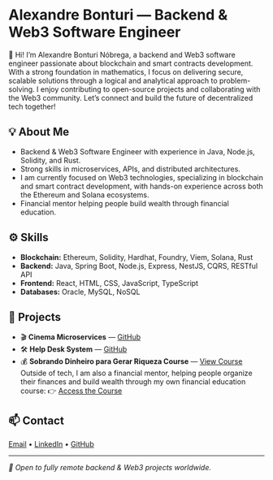 # Alexandre Bonturi — Backend & Web3 Software Engineer

👋 Hi! I’m Alexandre Bonturi Nóbrega, a backend and Web3 software engineer passionate about blockchain and smart contracts development. With a strong foundation in mathematics, I focus on delivering secure, scalable solutions through a logical and analytical approach to problem-solving. I enjoy contributing to open-source projects and collaborating with the Web3 community. Let’s connect and build the future of decentralized tech together!


## 💡 About Me
- Backend & Web3 Software Engineer with experience in Java, Node.js, Solidity, and Rust.
- Strong skills in microservices, APIs, and distributed architectures.
- I am currently focused on Web3 technologies, specializing in blockchain and smart contract development, with hands-on experience across both the Ethereum and Solana ecosystems.
- Financial mentor helping people build wealth through financial education.

## ⚙️ Skills
- **Blockchain:** Ethereum, Solidity, Hardhat, Foundry, Viem, Solana, Rust  
- **Backend:** Java, Spring Boot, Node.js, Express, NestJS, CQRS, RESTful API  
- **Frontend:** React, HTML, CSS, JavaScript, TypeScript
- **Databases:** Oracle, MySQL, NoSQL  

## 🚀 Projects
- 🎬 **Cinema Microservices** — [GitHub](https://github.com/abnobrega/cinema-microservices-architecture)
- 🛠️ **Help Desk System** — [GitHub](https://github.com/abnobrega/helpdesk-backend)
- 💰 **Sobrando Dinheiro para Gerar Riqueza Course** — [View Course](https://go.hotmart.com/O28103354B)
Outside of tech, I am also a financial mentor, helping people organize their finances and build wealth through my own financial education course:
👉 [Access the Course](https://go.hotmart.com/O28103354B)


## 📫 Contact
[Email](mailto:abonturi@gmail.com) • [LinkedIn](https://www.linkedin.com/in/alexandrebonturinobrega) • [GitHub](https://github.com/abnobrega)

---

*🚀 Open to fully remote backend & Web3 projects worldwide.*
